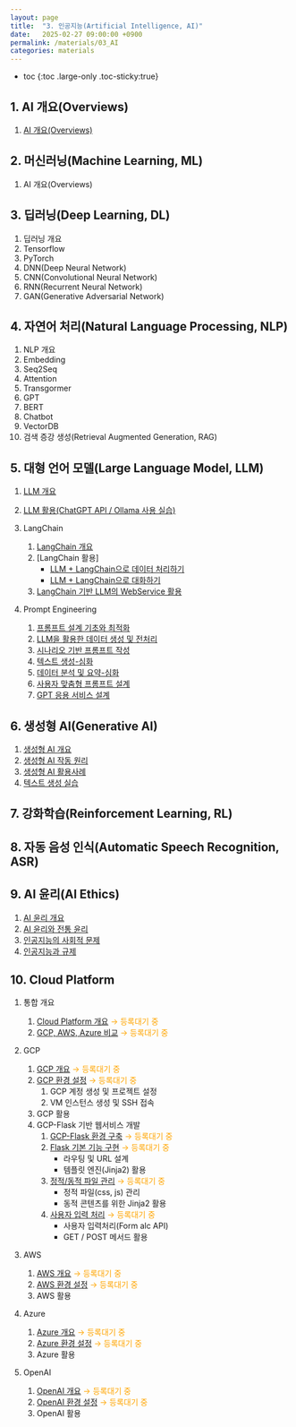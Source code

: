 ```yaml
---
layout: page
title:  "3. 인공지능(Artificial Intelligence, AI)"
date:   2025-02-27 09:00:00 +0900
permalink: /materials/03_AI
categories: materials
---
```

* toc
{:toc .large-only .toc-sticky:true}

## **1. AI 개요(Overviews)**

1. [AI 개요(Overviews)](/materials/S01-01-01-00_Python_Overview)


## **2. 머신러닝(Machine Learning, ML)**

1. AI 개요(Overviews)


## **3. 딥러닝(Deep Learning, DL)**

1. 딥러닝 개요
2. Tensorflow
3. PyTorch
4. DNN(Deep Neural Network)
5. CNN(Convolutional Neural Network)
6. RNN(Recurrent Neural Network)
7. GAN(Generative Adversarial Network)


## **4. 자연어 처리(Natural Language Processing, NLP)**

1. NLP 개요
2. Embedding
3. Seq2Seq
4. Attention
5. Transgormer
6. GPT
7. BERT
8. Chatbot
9. VectorDB
10. 검색 증강 생성(Retrieval Augmented Generation, RAG)


## **5. 대형 언어 모델(Large Language Model, LLM)**

1. [LLM 개요](/materials/S03-05-01-00_LLM_Overview)

2. [LLM 활용(ChatGPT API / Ollama 사용 실습)](/materials/S03-05-02-00_LLM_Applications)

3. LangChain
    1. [LangChain 개요](/materials/S03-05-03-01_LangChain_Overview)
    2. [LangChain 활용]
        - [LLM + LangChain으로 데이터 처리하기](/materials/S03-05-03-02_01_LangChain_Pandas)
        - [LLM + LangChain으로 대화하기](/materials/S03-05-03-02_02_LangChain_Chat)
    3. [LangChain 기반 LLM의 WebService 활용](/materials/S03-05-03-03_LangChain_Web_Service)

4. Prompt Engineering
    1. [프롬프트 설계 기초와 최적화](/materials/S03-05-04-01_01-PromptDesignBasic)
    2. [LLM을 활용한 데이터 생성 및 전처리](/materials/S03-05-04-02_01-DataGenerationPreprocessing)
    3. [시나리오 기반 프롬프트 작성](/materials/S03-05-04-03_01-ScenarioBasedPrompts)
    4. [텍스트 생성-심화](/materials/S03-05-04-04_01-AdvTextGeneration)
    5. [데이터 분석 및 요약-심화](/materials/S03-05-04-05_01-AdvDataAnalysis)
    6. [사용자 맞춤형 프롬프트 설계](/materials/S03-05-04-06_01-AdvCustomPrompts)
    7. [GPT 응용 서비스 설계](/materials/S03-05-04-07_01-AdvGptService)
    

## **6. 생성형 AI(Generative AI)**

1. [생성형 AI 개요](/materials/S03-06-01-01_01-GenAiOverview)
2. [생성형 AI 작동 원리](/materials/S03-06-02-01_01-GenAiPrinciple)
3. [생성형 AI 활용사례](/materials/S03-06-03-01_01-GenAiUseCases)
4. [텍스트 생성 실습](/materials/S03-06-04-01_01-TextGeneration)



## **7. 강화학습(Reinforcement Learning, RL)**


## **8. 자동 음성 인식(Automatic Speech Recognition, ASR)**


## **9. AI 윤리(AI Ethics)**

1. [AI 윤리 개요](/materials/S03-09-01-01_01_AiEthicsOverview)
2. [AI 윤리와 전통 윤리](/materials/S03-09-02-01_01_AiEthicsTraditionalEthics)
2. [인공지능의 사회적 문제](/materials/S03-09-03-01_01_AiSocialProblems)
3. [인공지능과 규제](/materials/S03-09-04-01_01_AiRegulations)

## **10. Cloud Platform**

1. 통합 개요
    1. [Cloud Platform 개요](/materials/S03-10-01-01_Cloud_Platform_Overview) <span style="color: orange;">→ 등록대기 중</span>
    2. [GCP, AWS, Azure 비교](/materials/S03-10-01-02_GCP_AWS_Azure_Comparison) <span style="color: orange;">→ 등록대기 중</span>

2. GCP
    1. [GCP 개요](/materials/S03-10-02-01_GCP_Overview) <span style="color: orange;">→ 등록대기 중</span>
    2. [GCP 환경 설정](/materials/S03-10-02-02_GCP_Environment) <span style="color: orange;">→ 등록대기 중</span>
        1. GCP 계정 생성 및 프로젝트 설정
        2. VM 인스턴스 생성 및 SSH 접속
    3. GCP 활용
    4. GCP-Flask 기반 웹서비스 개발
        1. [GCP-Flask 환경 구축](/materials/S03-10-02-04_01-GCP_Flask_Environment) <span style="color: orange;">→ 등록대기 중</span>
        2. [Flask 기본 기능 구현](/materials/S03-10-02-04_02-GCP_Flask_Basic_Features) <span style="color: orange;">→ 등록대기 중</span>
            - 라우팅 및 URL 설계
            - 템플릿 엔진(Jinja2) 활용
        3. [정적/동적 파일 관리](/materials/S03-10-02-04_03-GCP_Flask_Static_Dynamic_Files) <span style="color: orange;">→ 등록대기 중</span>
            - 정적 파일(css, js) 관리
            - 동적 콘텐츠를 위한 Jinja2 활용
        4. [사용자 입력 처리](/materials/S03-10-02-04_04-GCP_Flask_Input) <span style="color: orange;">→ 등록대기 중</span>
            - 사용자 입력처리(Form alc API)
            - GET / POST 메서드 활용

3. AWS
    1. [AWS 개요](/materials/S03-10-03-01_AWS_Overview) <span style="color: orange;">→ 등록대기 중</span>
    2. [AWS 환경 설정](/materials/S03-10-03-02_AWS_Environment) <span style="color: orange;">→ 등록대기 중</span>
    3. AWS 활용

4. Azure
    1. [Azure 개요](/materials/S03-10-04-01_Azure_Overview) <span style="color: orange;">→ 등록대기 중</span>
    2. [Azure 환경 설정](/materials/S03-10-04-02_Azure_Environment) <span style="color: orange;">→ 등록대기 중</span>
    3. Azure 활용

5. OpenAI
    1. [OpenAI 개요](/materials/S03-10-05-01_OpenAI_Overview) <span style="color: orange;">→ 등록대기 중</span>
    2. [OpenAI 환경 설정](/materials/S03-10-05-02_OpenAI_Environment) <span style="color: orange;">→ 등록대기 중</span>
    3. OpenAI 활용
